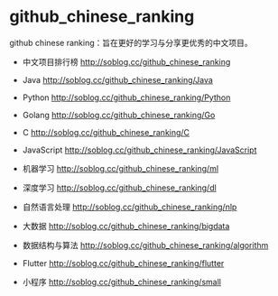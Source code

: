 # github_chinese_ranking
github chinese ranking：旨在更好的学习与分享更优秀的中文项目。

- 中文项目排行榜   http://soblog.cc/github_chinese_ranking
- Java    http://soblog.cc/github_chinese_ranking/Java
- Python  http://soblog.cc/github_chinese_ranking/Python
- Golang      http://soblog.cc/github_chinese_ranking/Go
- C       http://soblog.cc/github_chinese_ranking/C
- JavaScript  http://soblog.cc/github_chinese_ranking/JavaScript

- 机器学习    http://soblog.cc/github_chinese_ranking/ml
- 深度学习    http://soblog.cc/github_chinese_ranking/dl
- 自然语言处理    http://soblog.cc/github_chinese_ranking/nlp

- 大数据    http://soblog.cc/github_chinese_ranking/bigdata
- 数据结构与算法    http://soblog.cc/github_chinese_ranking/algorithm
- Flutter    http://soblog.cc/github_chinese_ranking/flutter
- 小程序     http://soblog.cc/github_chinese_ranking/small
